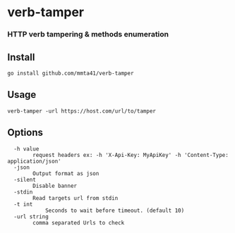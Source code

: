 # verb-tamper

### HTTP verb tampering & methods enumeration



## Install
```
go install github.com/mmta41/verb-tamper
```


## Usage
```
verb-tamper -url https://host.com/url/to/tamper
```


## Options

```
  -h value
        request headers ex: -h 'X-Api-Key: MyApiKey' -h 'Content-Type: application/json'
  -json
        Output format as json
  -silent
        Disable banner
  -stdin
        Read targets url from stdin
  -t int
            Seconds to wait before timeout. (default 10)
  -url string
        comma separated Urls to check
```